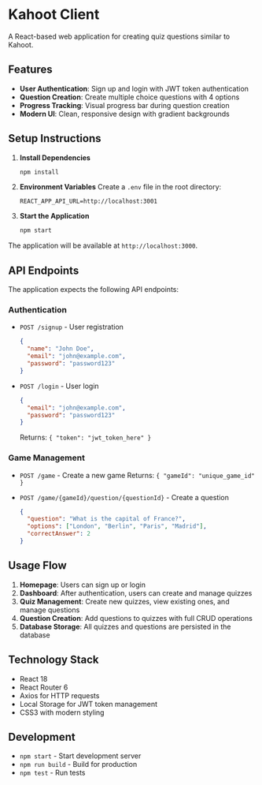 # Kahoot Client

A React-based web application for creating quiz questions similar to Kahoot.

## Features

- **User Authentication**: Sign up and login with JWT token authentication
- **Question Creation**: Create multiple choice questions with 4 options
- **Progress Tracking**: Visual progress bar during question creation
- **Modern UI**: Clean, responsive design with gradient backgrounds

## Setup Instructions

1. **Install Dependencies**
   ```bash
   npm install
   ```

2. **Environment Variables**
   Create a `.env` file in the root directory:
   ```
   REACT_APP_API_URL=http://localhost:3001
   ```

3. **Start the Application**
   ```bash
   npm start
   ```

The application will be available at `http://localhost:3000`.

## API Endpoints

The application expects the following API endpoints:

### Authentication
- `POST /signup` - User registration
  ```json
  {
    "name": "John Doe",
    "email": "john@example.com", 
    "password": "password123"
  }
  ```

- `POST /login` - User login
  ```json
  {
    "email": "john@example.com",
    "password": "password123"
  }
  ```
  Returns: `{ "token": "jwt_token_here" }`

### Game Management
- `POST /game` - Create a new game
  Returns: `{ "gameId": "unique_game_id" }`

- `POST /game/{gameId}/question/{questionId}` - Create a question
  ```json
  {
    "question": "What is the capital of France?",
    "options": ["London", "Berlin", "Paris", "Madrid"],
    "correctAnswer": 2
  }
  ```

## Usage Flow

1. **Homepage**: Users can sign up or login
2. **Dashboard**: After authentication, users can create and manage quizzes
3. **Quiz Management**: Create new quizzes, view existing ones, and manage questions
4. **Question Creation**: Add questions to quizzes with full CRUD operations
5. **Database Storage**: All quizzes and questions are persisted in the database

## Technology Stack

- React 18
- React Router 6
- Axios for HTTP requests  
- Local Storage for JWT token management
- CSS3 with modern styling

## Development

- `npm start` - Start development server
- `npm run build` - Build for production
- `npm test` - Run tests 